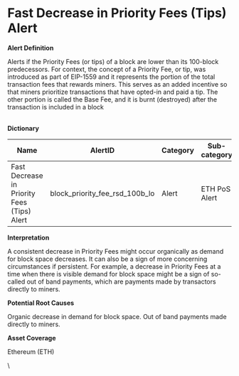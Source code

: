# Fast Decrease in Priority Fees (Tips) Alert

**Alert Definition**

Alerts if the Priority Fees (or tips) of a block are lower than its 100-block predecessors. For context, the concept of a Priority Fee, or tip, was introduced as part of EIP-1559 and it represents the portion of the total transaction fees that rewards miners. This serves as an added incentive so that miners prioritize transactions that have opted-in and paid a tip. The other portion is called the Base Fee, and it is burnt (destroyed) after the transaction is included in a block

\
**Dictionary**

| Name                                        | AlertID                             | Category | Sub-category  | Type | Unit | Interval |
| ------------------------------------------- | ----------------------------------- | -------- | ------------- | ---- | ---- | -------- |
| Fast Decrease in Priority Fees (Tips) Alert | block\_priority\_fee\_rsd\_100b\_lo | Alert    | ETH PoS Alert | Sum  | Gas  | Ad hoc   |

**Interpretation**

A consistent decrease in Priority Fees might occur organically as demand for block space decreases. It can also be a sign of more concerning circumstances if persistent. For example, a decrease in Priority Fees at a time when there is visible demand for block space might be a sign of so-called out of band payments, which are payments made by transactors directly to miners.

**Potential Root Causes**

Organic decrease in demand for block space. Out of band payments made directly to miners.

**Asset Coverage**

Ethereum (ETH)

\
